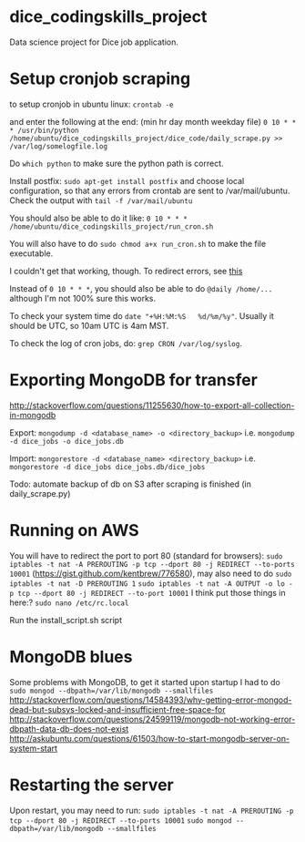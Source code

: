 # dice_codingskills_project
Data science project for Dice job application.

# Setup cronjob scraping
to setup cronjob in ubuntu linux:
`crontab -e`

and enter the following at the end:
(min hr day month weekday file)
`0 10 * * * /usr/bin/python /home/ubuntu/dice_codingskills_project/dice_code/daily_scrape.py >> /var/log/somelogfile.log`

Do `which python` to make sure the python path is correct.

Install postfix: `sudo apt-get install postfix` and choose local configuration, so that any errors from crontab are sent to /var/mail/ubuntu.  Check the output with `tail -f /var/mail/ubuntu`

You should also be able to do it like:
`0 10 * * * /home/ubuntu/dice_codingskills_project/run_cron.sh`

You will also have to do `sudo chmod a+x run_cron.sh` to make the file executable.

I couldn't get that working, though.  To redirect errors, see [this](https://askubuntu.com/questions/222512/cron-info-no-mta-installed-discarding-output-error-in-the-syslog)

Instead of `0 10 * * *`, you should also be able to do
`@daily /home/...`
although I'm not 100% sure this works.

To check your system time do `date "+%H:%M:%S   %d/%m/%y"`.  Usually it should be UTC, so 10am UTC is 4am MST.

To check the log of cron jobs, do: `grep CRON /var/log/syslog`.


# Exporting MongoDB for transfer
http://stackoverflow.com/questions/11255630/how-to-export-all-collection-in-mongodb

Export:
`mongodump -d <database_name> -o <directory_backup>`
i.e.
`mongodump -d dice_jobs -o dice_jobs.db`

Import:
`mongorestore -d <database_name> <directory_backup>`
i.e.
`mongorestore -d dice_jobs dice_jobs.db/dice_jobs`

Todo:  automate backup of db on S3 after scraping is finished (in daily_scrape.py)

# Running on AWS
You will have to redirect the port to port 80 (standard for browsers): `sudo iptables -t nat -A PREROUTING -p tcp --dport 80 -j REDIRECT --to-ports 10001` (https://gist.github.com/kentbrew/776580), may also need to do `sudo iptables -t nat -D PREROUTING 1`
`sudo iptables -t nat -A OUTPUT -o lo -p tcp --dport 80 -j REDIRECT --to-port 10001`
I think put those things in here:?
`sudo nano /etc/rc.local`

Run the install_script.sh script

# MongoDB blues
Some problems with MongoDB, to get it started upon startup I had to do `sudo mongod --dbpath=/var/lib/mongodb --smallfiles`
http://stackoverflow.com/questions/14584393/why-getting-error-mongod-dead-but-subsys-locked-and-insufficient-free-space-for
http://stackoverflow.com/questions/24599119/mongodb-not-working-error-dbpath-data-db-does-not-exist
http://askubuntu.com/questions/61503/how-to-start-mongodb-server-on-system-start

# Restarting the server
Upon restart, you may need to run:
`sudo iptables -t nat -A PREROUTING -p tcp --dport 80 -j REDIRECT --to-ports 10001`
`sudo mongod --dbpath=/var/lib/mongodb --smallfiles`
